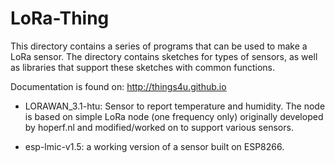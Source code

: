 # LoRa-Thing

This directory contains a series of programs that can be used
to make a LoRa sensor. The directory contains sketches for types of sensors, as well
as libraries that support these sketches with common functions.

Documentation is found on: http://things4u.github.io

- LORAWAN_3.1-htu: Sensor to report temperature and humidity. The node is based on simple LoRa node (one frequency only) originally developed by
	hoperf.nl and modified/worked on to support various sensors.

- esp-lmic-v1.5: a working version of a sensor built on ESP8266.
